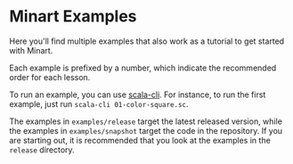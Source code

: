 # Minart Examples

Here you'll find multiple examples that also work as a tutorial to get started with Minart.

Each example is prefixed by a number, which indicate the recommended order for each lesson.

To run an example, you can use [scala-cli](https://scala-cli.virtuslab.org/).
For instance, to run the first example, just run `scala-cli 01-color-square.sc`.

The examples in `examples/release` target the latest released version, while the examples in `examples/snapshot` target
the code in the repository. If you are starting out, it is recommended that you look at the examples in the `release`
directory.
